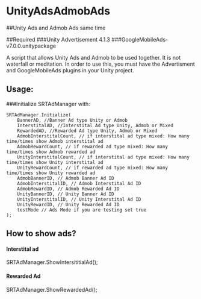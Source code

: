 # UnityAdsAdmobAds
##Unity Ads and Admob Ads same time 

##Required
###Unity Advertisement 4.1.3
###GoogleMobileAds-v7.0.0.unitypackage


A script that allows Unity Ads and Admob to be used together. It is not waterfall or meditation. In order to use this, you must have the Advertisment and GoogleMobileAds plugins in your Unity project.


## Usage:
###Initialize SRTAdManager with:
      
	SRTAdManager.Initialize(  
		BannerAD, //Banner Ad type Unity or Admob  
		InterstitalAD, //Interstital Ad type Unity, Admob or Mixed  
		RewardedAD, //Rewarded Ad type Unity, Admob or Mixed  
		AdmobInterstitalCount, // if interstital ad type mixed: How many time/times show Admob interstital ad  
		AdmobRewardCount, // if rewarded ad type mixed: How many time/times show Admob rewarded ad  
		UnityInterstitalCount, // if interstital ad type mixed: How many time/times show Unity interstital ad  
		UnityRewardCount, // if rewarded ad type mixed: How many time/times show Unity rewarded ad  
		AdmobBannerID, // Admob Banner Ad ID  
		AdmobInterstitalID, // Admob Interstital Ad ID  
		AdmobRewardID, // Admob Rewarded Ad ID  
		UnityBannerID, // Unity Banner Ad ID  
		UnityInterstitalID, // Unity Interstital Ad ID  
		UnityRewardID, // Unity Rewarded Ad ID  
		testMode // Ads Mode if you are testing set true  
	);  
      
      
## How to show ads? 

#### Interstital ad

SRTAdManager.ShowIntersititialAd();

#### Rewarded Ad

SRTAdManager.ShowRewardedAd();
      
